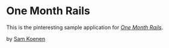 # One Month Rails

This is the pinteresting sample application for [*One Month Rails*](http://onemonthrails.com).

by [Sam Koenen](http://samkoenen.com)